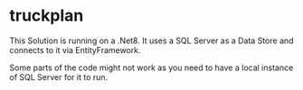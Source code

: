 # truckplan

This Solution is running on a .Net8.
It uses a SQL Server as a Data Store and connects to it via EntityFramework.

Some parts of the code might not work as you need to have a local instance of SQL Server for it to run.
